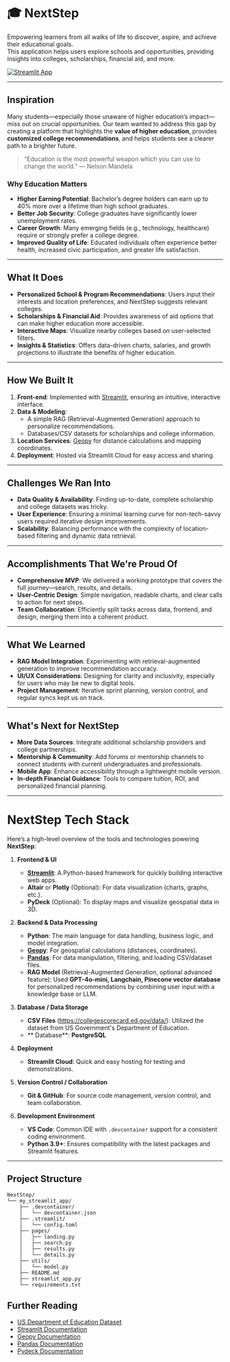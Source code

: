 # 🎓 NextStep

Empowering learners from all walks of life to discover, aspire, and achieve their educational goals.  
This application helps users explore schools and opportunities, providing insights into colleges, scholarships, financial aid, and more.

[![Streamlit App](https://static.streamlit.io/badges/streamlit_badge_black_white.svg)](https://next-step.streamlit.app/)

---

## Inspiration
Many students—especially those unaware of higher education’s impact—miss out on crucial opportunities. Our team wanted to address this gap by creating a platform that highlights the **value of higher education**, provides **customized college recommendations**, and helps students see a clearer path to a brighter future.

> “Education is the most powerful weapon which you can use to change the world.” — Nelson Mandela  

### Why Education Matters
- **Higher Earning Potential**: Bachelor’s degree holders can earn up to 40% more over a lifetime than high school graduates.  
- **Better Job Security**: College graduates have significantly lower unemployment rates.  
- **Career Growth**: Many emerging fields (e.g., technology, healthcare) require or strongly prefer a college degree.  
- **Improved Quality of Life**: Educated individuals often experience better health, increased civic participation, and greater life satisfaction.

---

## What It Does
- **Personalized School & Program Recommendations**: Users input their interests and location preferences, and NextStep suggests relevant colleges.  
- **Scholarships & Financial Aid**: Provides awareness of aid options that can make higher education more accessible.  
- **Interactive Maps**: Visualize nearby colleges based on user-selected filters.  
- **Insights & Statistics**: Offers data-driven charts, salaries, and growth projections to illustrate the benefits of higher education.

---

## How We Built It
1. **Front-end**: Implemented with [Streamlit](https://docs.streamlit.io/), ensuring an intuitive, interactive interface.
2. **Data & Modeling**:  
   - A simple RAG (Retrieval-Augmented Generation) approach to personalize recommendations.  
   - Databases/CSV datasets for scholarships and college information.  
3. **Location Services**: [Geopy](https://geopy.readthedocs.io/) for distance calculations and mapping coordinates.  
4. **Deployment**: Hosted via Streamlit Cloud for easy access and sharing.

---

## Challenges We Ran Into
- **Data Quality & Availability**: Finding up-to-date, complete scholarship and college datasets was tricky.  
- **User Experience**: Ensuring a minimal learning curve for non-tech-savvy users required iterative design improvements.  
- **Scalability**: Balancing performance with the complexity of location-based filtering and dynamic data retrieval.

---

## Accomplishments That We're Proud Of
- **Comprehensive MVP**: We delivered a working prototype that covers the full journey—search, results, and details.  
- **User-Centric Design**: Simple navigation, readable charts, and clear calls to action for next steps.  
- **Team Collaboration**: Efficiently split tasks across data, frontend, and design, merging them into a coherent product.

---

## What We Learned
- **RAG Model Integration**: Experimenting with retrieval-augmented generation to improve recommendation accuracy.  
- **UI/UX Considerations**: Designing for clarity and inclusivity, especially for users who may be new to digital tools.  
- **Project Management**: Iterative sprint planning, version control, and regular syncs kept us on track.

---

## What's Next for NextStep
- **More Data Sources**: Integrate additional scholarship providers and college partnerships.  
- **Mentorship & Community**: Add forums or mentorship channels to connect students with current undergraduates and professionals.  
- **Mobile App**: Enhance accessibility through a lightweight mobile version.  
- **In-depth Financial Guidance**: Tools to compare tuition, ROI, and personalized financial planning.

---

# NextStep Tech Stack

Here’s a high-level overview of the tools and technologies powering **NextStep**:

1. **Frontend & UI**  
   - **[Streamlit](https://docs.streamlit.io/)**: A Python-based framework for quickly building interactive web apps.  
   - **Altair** or **Plotly** (Optional): For data visualization (charts, graphs, etc.).  
   - **PyDeck** (Optional): To display maps and visualize geospatial data in 3D.

2. **Backend & Data Processing**  
   - **Python**: The main language for data handling, business logic, and model integration.  
   - **[Geopy](https://geopy.readthedocs.io/)**: For geospatial calculations (distances, coordinates).  
   - **[Pandas](https://pandas.pydata.org/)**: For data manipulation, filtering, and loading CSV/dataset files.
   - **RAG Model** (Retrieval-Augmented Generation, optional advanced feature): Used **GPT-4o-mini, Langchain, Pinecone vector database** for personalized recommendations by combining user input with a knowledge base or LLM.

3. **Database / Data Storage**  
   - **CSV Files** (https://collegescorecard.ed.gov/data/): Utilized the dataset from US Government's Department of Education.  
   - ** Database**: **PostgreSQL**

4. **Deployment**  
   - **Streamlit Cloud**: Quick and easy hosting for testing and demonstrations.  

5. **Version Control / Collaboration**  
   - **Git & GitHub**: For source code management, version control, and team collaboration.  

6. **Development Environment**  
   - **VS Code**: Common IDE with `.devcontainer` support for a consistent coding environment.  
   - **Python 3.9+**: Ensures compatibility with the latest packages and Streamlit features.

---

## Project Structure

```plaintext
NextStep/
└── my_streamlit_app/
    ├── .devcontainer/
    │   └── devcontainer.json
    ├── .streamlit/
    │   └── config.toml
    ├── pages/
    │   ├── landing.py
    │   ├── search.py
    │   ├── results.py
    │   └── details.py
    ├── utils/
    │   └── model.py
    ├── README.md
    ├── streamlit_app.py
    └── requirements.txt
```

## Further Reading

- [US Department of Education Dataset](https://collegescorecard.ed.gov/data/)
- [Streamlit Documentation](https://docs.streamlit.io/)
- [Geopy Documentation](https://geopy.readthedocs.io/)
- [Pandas Documentation](https://pandas.pydata.org/)
- [Pydeck Documentation](https://deckgl.readthedocs.io/en/latest/)
